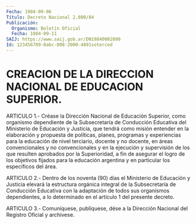 ```yaml
---
Fecha: 1984-09-06
Título: Decreto Nacional 2.800/84
Publicación:
  Organismo: Boletín Oficial
  Fecha: 1984-09-11
SAIJ: https://www.saij.gob.ar/DN19840002800
Id: 123456789-0abc-008-2000-4891soterced
---
```

# CREACION DE LA DIRECCION NACIONAL DE EDUCACION SUPERIOR.

<a id="1"></a>
ARTICULO  1.-  Créase  la Dirección Nacional de Educación Superior, como  organismo  dependiente  de  la  Subsecretaría  de  Conducción Educativa del Ministerio  de  Educación y Justicia, que tendrá como misión  entender  en  la  elaboración  y  propuesta  de  políticas, planes,  programas  y  experiencias  para  la  educación  de  nivel terciario, docente y no  docente,  en  áreas  convencionales  y  no convencionales  y en la ejecución y supervisión de los que resulten aprobados por la  Superioridad,  a  fin de asegurar el logro de los objetivos fijados para la educación argentina  y  en particular los específicos del área.

<a id="2"></a>
ARTICULO  2.-  Dentro  de  los  noventa  (90) días el Ministerio de Educación y Justicia elevará la estructura  orgánica integral de la Subsecretaría de Conducción Educativa con la  adaptación  de  todos sus organismos dependientes, a lo determinado en el artículo 1  del presente decreto.

<a id="3"></a>
ARTICULO  3.- Comuníquese, publíquese, dése a la Dirección Nacional del Registro Oficial y archívese.